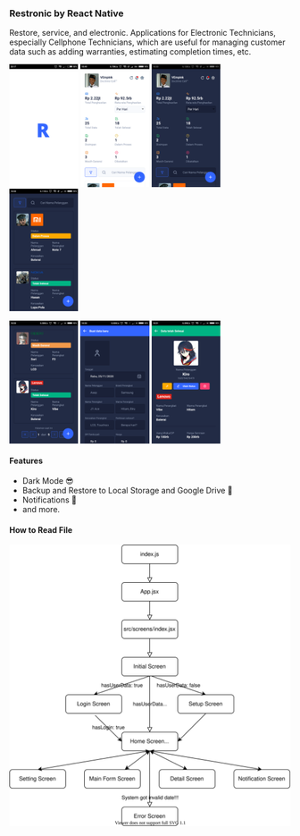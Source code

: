 ### Restronic by React Native

Restore, service, and electronic. Applications for Electronic Technicians, especially Cellphone Technicians, which are useful for managing customer data such as adding warranties, estimating completion times, etc.

<p style="align: center;">
  <img src="./src/screenshot/splashscreen.png" width="24.5%">
  <img src="./src/screenshot/home-lightmode.png" width="24.5%">
  <img src="./src/screenshot/home-darkmode.png" width="24.5%">
  <img src="./src/screenshot/home-datashowcase1.png" width="24.5%">
</p>

<p style="align: center;">
  <img src="./src/screenshot/home-datashowcase2.png" width="24.5%">
  <img src="./src/screenshot/main-form.png" width="24.5%">
  <img src="./src/screenshot/data-details.png" width="24.5%">
</p>

#### Features

- Dark Mode :sunglasses:
- Backup and Restore to Local Storage and Google Drive :file_folder:
- Notifications :bell:
- and more.

#### How to Read File

<img src="./restronicHowToReadFile.svg">
